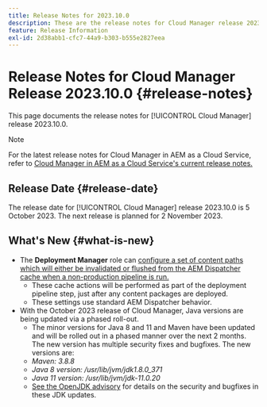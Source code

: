 ```yaml
---
title: Release Notes for 2023.10.0
description: These are the release notes for Cloud Manager release 2023.10.0.
feature: Release Information
exl-id: 2d38abb1-cfc7-44a9-b303-b555e2827eea
---
```


# Release Notes for Cloud Manager Release 2023.10.0 {#release-notes}

This page documents the release notes for [!UICONTROL Cloud Manager] release 2023.10.0.

>[!NOTE]
>
>For the latest release notes for Cloud Manager in AEM as a Cloud Service, refer to [Cloud Manager in AEM as a Cloud Service's current release notes.](https://experienceleague.adobe.com/docs/experience-manager-cloud-service/content/implementing/using-cloud-manager/release-notes-cloud-manager/release-notes-cm-current.html)

## Release Date {#release-date}

The release date for [!UICONTROL Cloud Manager] release 2023.10.0 is 5 October 2023. The next release is planned for 2 November 2023.

## What's New {#what-is-new}

* The **Deployment Manager** role can [configure a set of content paths which will either be invalidated or flushed from the AEM Dispatcher cache when a non-production pipeline is run.](/help/using/non-production-pipelines.md)
  * These cache actions will be performed as part of the deployment pipeline step, just after any content packages are deployed.
  * These settings use standard AEM Dispatcher behavior.
* With the October 2023 release of Cloud Manager, Java versions are being updated via a phased roll-out.
    * The minor versions for Java 8 and 11 and Maven have been updated and will be rolled out in a phased manner over the next 2 months. The new version has multiple security fixes and bugfixes. The new versions are:
    * *Maven: 3.8.8*
    * *Java  8 version: /usr/lib/jvm/jdk1.8.0_371*
    * *Java 11 version: /usr/lib/jvm/jdk-11.0.20*
    * [See the OpenJDK advisory](https://openjdk.org/groups/vulnerability/advisories/) for details on the security and bugfixes in these JDK updates.
